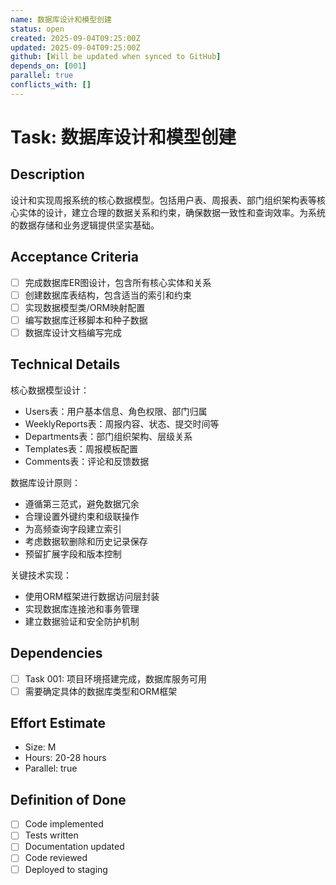 ```yaml
---
name: 数据库设计和模型创建
status: open
created: 2025-09-04T09:25:00Z
updated: 2025-09-04T09:25:00Z
github: [Will be updated when synced to GitHub]
depends_on: [001]
parallel: true
conflicts_with: []
---
```


# Task: 数据库设计和模型创建

## Description
设计和实现周报系统的核心数据模型。包括用户表、周报表、部门组织架构表等核心实体的设计，建立合理的数据关系和约束，确保数据一致性和查询效率。为系统的数据存储和业务逻辑提供坚实基础。

## Acceptance Criteria
- [ ] 完成数据库ER图设计，包含所有核心实体和关系
- [ ] 创建数据库表结构，包含适当的索引和约束
- [ ] 实现数据模型类/ORM映射配置
- [ ] 编写数据库迁移脚本和种子数据
- [ ] 数据库设计文档编写完成

## Technical Details
核心数据模型设计：
- Users表：用户基本信息、角色权限、部门归属
- WeeklyReports表：周报内容、状态、提交时间等
- Departments表：部门组织架构、层级关系
- Templates表：周报模板配置
- Comments表：评论和反馈数据

数据库设计原则：
- 遵循第三范式，避免数据冗余
- 合理设置外键约束和级联操作
- 为高频查询字段建立索引
- 考虑数据软删除和历史记录保存
- 预留扩展字段和版本控制

关键技术实现：
- 使用ORM框架进行数据访问层封装
- 实现数据库连接池和事务管理
- 建立数据验证和安全防护机制

## Dependencies
- [ ] Task 001: 项目环境搭建完成，数据库服务可用
- [ ] 需要确定具体的数据库类型和ORM框架

## Effort Estimate  
- Size: M
- Hours: 20-28 hours
- Parallel: true

## Definition of Done
- [ ] Code implemented
- [ ] Tests written
- [ ] Documentation updated
- [ ] Code reviewed
- [ ] Deployed to staging
